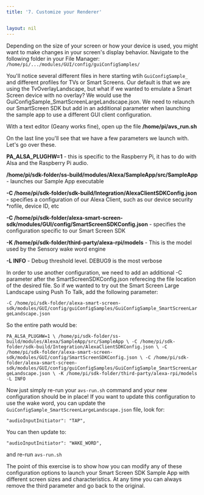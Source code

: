 ```yaml
---
title: '7. Customize your Renderer'


layout: nil
---
```


Depending on the size of your screen or how your device is used, you might want to make changes in your screen's display behavior.  Navigate to the following folder in your File Manager: `/home/pi/.../modules/GUI/config/guiConfigSamples/`

You'll notice several different files in here starting wtih `GuiConfigSample_` and different profiles for TVs or Smart Screens. Our default is that we are using the TvOverlayLandscape, but what if we wanted to emulate a Smart Screen device with no overlay? We would use the GuiConfigSample_SmartScreenLargeLandscape.json. We need to relaunch our SmartScreen SDK but add in an additional parameter when launching the sample app to use a different GUI client configuration.

With a text editor (Geany works fine), open up the file **/home/pi/avs_run.sh**

On the last line you'll see that we have a few parameters we launch with. Let's go over these.

**PA_ALSA_PLUGHW=1** - this is specific to the Raspberry Pi, it has to do with Alsa and the Raspberry Pi audio.

**/home/pi/sdk-folder/ss-build/modules/Alexa/SampleApp/src/SampleApp** - launches our Sample App executable

**-C /home/pi/sdk-folder/sdk-build/Integration/AlexaClientSDKConfig.json** - specifies a configuration of our Alexa Client, such as our device security *rofile, device ID, etc 

**-C /home/pi/sdk-folder/alexa-smart-screen-sdk/modules/GUI/config/SmartScreenSDKConfig.json** - specifies the configuration specific to our Smart Screen SDK 

**-K /home/pi/sdk-folder/third-party/alexa-rpi/models** - This is the model used by the Sensory wake word engine 

**-L INFO** - Debug threshold level. DEBUG9 is the most verbose

In order to use another configuration, we need to add an additional -C parameter after the SmartScreenSDKConfig.json referecing the file location of the desired file. So if we wanted to try out the Smart Screen Large Landscape using Push To Talk, add the following parameter:

`-C /home/pi/sdk-folder/alexa-smart-screen-sdk/modules/GUI/config/guiConfigSamples/GuiConfigSample_SmartScreenLargeLandscape.json` 

So the entire path would be:

`PA_ALSA_PLUGHW=1 \
/home/pi/sdk-folder/ss-build/modules/Alexa/SampleApp/src/SampleApp \
-C /home/pi/sdk-folder/sdk-build/Integration/AlexaClientSDKConfig.json \
-C /home/pi/sdk-folder/alexa-smart-screen-sdk/modules/GUI/config/SmartScreenSDKConfig.json \
-C /home/pi/sdk-folder/alexa-smart-screen-sdk/modules/GUI/config/guiConfigSamples/GuiConfigSample_SmartScreenLargeLandscape.json \
-K /home/pi/sdk-folder/third-party/alexa-rpi/models -L INFO`

Now just simply re-run your `avs-run.sh` command and your new configuration should be in place! If you want to update this configuration to use the wake word, you can update the `GuiConfigSample_SmartScreenLargeLandscape.json` file, look for:

`"audioInputInitiator": "TAP",`

You can then update to:

`"audioInputInitiator": "WAKE_WORD",`

and re-run `avs-run.sh`

The point of this exercise is to show how you can modify any of these configuration options to launch your Smart Screen SDK Sample App with different screen sizes and characteristics. At any time you can always remove the third parameter and go back to the original. 


